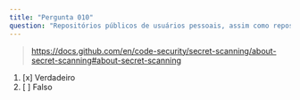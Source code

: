 ```yaml
---
title: "Pergunta 010"
question: "Repositórios públicos de usuários pessoais, assim como repositórios públicos de organizações, podem usar a varredura de segredos gratuitamente."
---
```



> https://docs.github.com/en/code-security/secret-scanning/about-secret-scanning#about-secret-scanning
1. [x] Verdadeiro
1. [ ] Falso

